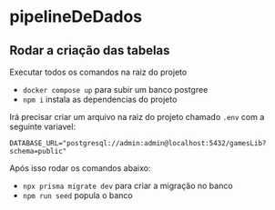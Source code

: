 # pipelineDeDados

## Rodar a criação das tabelas

Executar todos os comandos na raiz do projeto
- ```docker compose up``` para subir um banco postgree
- ```npm i``` instala as dependencias do projeto

Irá precisar criar um arquivo na raiz do projeto chamado ```.env``` com a seguinte variavel:
```
DATABASE_URL="postgresql://admin:admin@localhost:5432/gamesLib?schema=public"
```

Após isso rodar os comandos abaixo:

- ```npx prisma migrate dev``` para criar a migração no banco
- ```npm run seed``` popula o banco 
